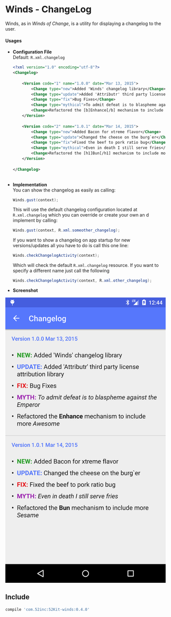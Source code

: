 # Winds - ChangeLog

Winds, as in _Winds of Change_, is a utility for displaying a changelog to the user.

#### Usages

*	**Configuration File**  
Default: `R.xml.changelog`



	```xml
	<?xml version="1.0" encoding="utf-8"?>
	<Changelog>
	
	    <Version code="1" name="1.0.0" date="Mar 13, 2015">
	        <Change type="new">Added 'Winds' changelog library</Change>
	        <Change type="update">Added 'Attributr' third party license attribution library</Change>
	        <Change type="fix">Bug Fixes</Change>
	        <Change type="mythical">To admit defeat is to blaspheme against the Emperor</Change>
	        <Change>Refactored the [b]Enhance[/b] mechanism to include more [i]Awesome[/i]</Change>
	    </Version>
	
	    <Version code="2" name="1.0.1" date="Mar 14, 2015">
	        <Change type="new">Added Bacon for xtreme flavor</Change>
	        <Change type="update">Changed the cheese on the burg`er</Change>
	        <Change type="fix">Fixed the beef to pork ratio bug</Change>
	        <Change type="mythical">Even in death I still serve fries</Change>
	        <Change>Refactored the [h1]Bun[/h1] mechanism to include more [h2]Sesame[/h2]</Change>
	    </Version>
	
	</Changelog>
		
	```

* **Implementation**  
You can show the changelog as easily as calling:

	```java
	Winds.gust(context);
	```  
	
	This will use the default changelog configuration located at `R.xml.changelog` which you can override or create your own an d implement by calling:
	
	```java
	Winds.gust(context, R.xml.someother_changelog);
	```
	
 	If you want to show a changelog on app startup for new versions/updates all you have to do is call this one line:
 	
 	```java
 	Winds.checkChangelogActivity(context); 
 	```
 	
 	Which will check the default `R.xml.changelog` resource. If you want to specify a different name just call the following
 	
 	```java
 	Winds.checkChangelogActivity(context, R.xml.other_changelog);
 	```
 	
*	**Screenshot**

![Winds Screenshot](../art/winds_screen.png)

## Include

```groovy
compile 'com.52inc:52Kit-winds:0.4.0'
```